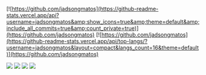 
[![https://github.com/jadsongmatos](https://github-readme-stats.vercel.app/api?username=jadsongmatos&amp;show_icons=true&amp;theme=default&amp;include_all_commits=true&amp;count_private=true)](https://github.com/jadsongmatos)
[![https://github.com/jadsongmatos](https://github-readme-stats.vercel.app/api/top-langs/?username=jadsongmatos&layout=compact&langs_count=16&theme=default)](https://github.com/jadsongmatos)

<p align="left">
  <a href="mailto:jadson.g-matos@outlook.com" alt="Gmail">
  <img src="https://img.shields.io/badge/-Gmail-FF0000?style=flat-square&labelColor=FF0000&logo=gmail&logoColor=white&link=LINK-DO-SEU-EMAIL" /></a>

  <a href="https://br.linkedin.com/in/jadson-g-matos?trk=public-profile-badge-profile-badge-view-profile-cta" alt="Linkedin">
  <img src="https://img.shields.io/badge/-Linkedin-0e76a8?style=flat-square&logo=Linkedin&logoColor=white&link=LINK-DO-SEU-LINKEDIN" /></a>

  <a href="https://wa.me/5551935051715" alt="WhatsApp">
  <img src="https://img.shields.io/badge/-WhatsApp-25d366?style=flat-square&labelColor=25d366&logo=whatsapp&logoColor=white&link=API-DO-SEU-WHATSAPP"/></a>

  <a href="https://www.instagram.com/jadson.g_matos/" alt="Instagram">
  <img src="https://img.shields.io/badge/-Instagram-DF0174?style=flat-square&labelColor=DF0174&logo=instagram&logoColor=white&link=LINK-DO-SEU-INSTAGRAM"/></a>
</p>  
